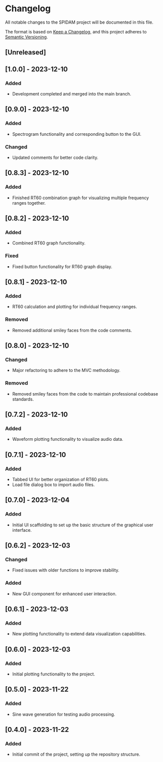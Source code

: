# Changelog

All notable changes to the SPIDAM project will be documented in this file.

The format is based on [Keep a Changelog](https://keepachangelog.com/en/1.0.0/), and this project adheres to [Semantic Versioning](https://semver.org/spec/v2.0.0.html).

## [Unreleased]

## [1.0.0] - 2023-12-10

### Added
- Development completed and merged into the main branch.

## [0.9.0] - 2023-12-10

### Added
- Spectrogram functionality and corresponding button to the GUI.

### Changed
- Updated comments for better code clarity.

## [0.8.3] - 2023-12-10

### Added
- Finished RT60 combination graph for visualizing multiple frequency ranges together.

## [0.8.2] - 2023-12-10

### Added
- Combined RT60 graph functionality.

### Fixed
- Fixed button functionality for RT60 graph display.

## [0.8.1] - 2023-12-10

### Added
- RT60 calculation and plotting for individual frequency ranges.

### Removed
- Removed additional smiley faces from the code comments.

## [0.8.0] - 2023-12-10

### Changed
- Major refactoring to adhere to the MVC methodology.

### Removed
- Removed smiley faces from the code to maintain professional codebase standards.

## [0.7.2] - 2023-12-10

### Added
- Waveform plotting functionality to visualize audio data.

## [0.7.1] - 2023-12-10

### Added
- Tabbed UI for better organization of RT60 plots.
- Load file dialog box to import audio files.

## [0.7.0] - 2023-12-04

### Added
- Initial UI scaffolding to set up the basic structure of the graphical user interface.

## [0.6.2] - 2023-12-03

### Changed
- Fixed issues with older functions to improve stability.

### Added
- New GUI component for enhanced user interaction.

## [0.6.1] - 2023-12-03

### Added
- New plotting functionality to extend data visualization capabilities.

## [0.6.0] - 2023-12-03

### Added
- Initial plotting functionality to the project.

## [0.5.0] - 2023-11-22

### Added
- Sine wave generation for testing audio processing.

## [0.4.0] - 2023-11-22

### Added
- Initial commit of the project, setting up the repository structure.
